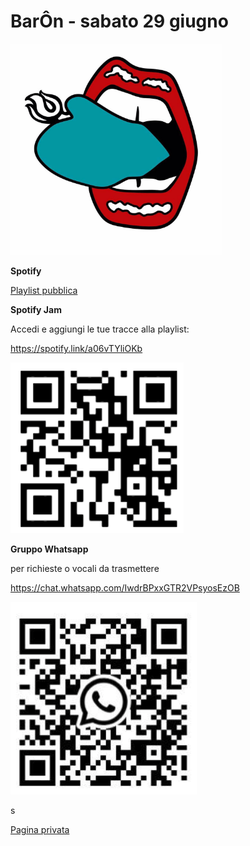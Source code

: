 

# BarÔn - sabato 29 giugno

<img src="../img/baron/baronlogo-9625825.png" alt="baronlogo" style="zoom:33%;" /> 



**Spotify** 

[Playlist pubblica](https://open.spotify.com/playlist/1yAPfXadOrwU10hUepG8Jn?si=6d63aa2577854ae4&pt=138dfad8a7575ee6a859bd11944153c6)



**Spotify Jam** 

Accedi e aggiungi le tue tracce alla playlist:

https://spotify.link/a06vTYliOKb

![qrspotify](../img/baron/qrspotify.png)





**Gruppo Whatsapp**

per richieste o vocali da trasmettere

https://chat.whatsapp.com/IwdrBPxxGTR2VPsyosEzOB

![qrw](../img/baron/qrw.png)





s

[Pagina privata](https://tongatron.github.io/baron/cisti/cisti.html)













